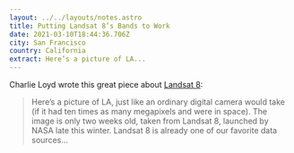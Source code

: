 ```yaml
---
layout: ../../layouts/notes.astro
title: Putting Landsat 8’s Bands to Work
date: 2021-03-10T18:44:36.706Z
city: San Francisco
country: California
extract: Here’s a picture of LA...
---
```


Charlie Loyd wrote this great piece about [Landsat 8](https://blog.mapbox.com/putting-landsat-8s-bands-to-work-631c4029e9d1):

> Here’s a picture of LA, just like an ordinary digital camera would take (if it had ten times as many megapixels and were in space). The image is only two weeks old, taken from Landsat 8, launched by NASA late this winter. Landsat 8 is already one of our favorite data sources...
